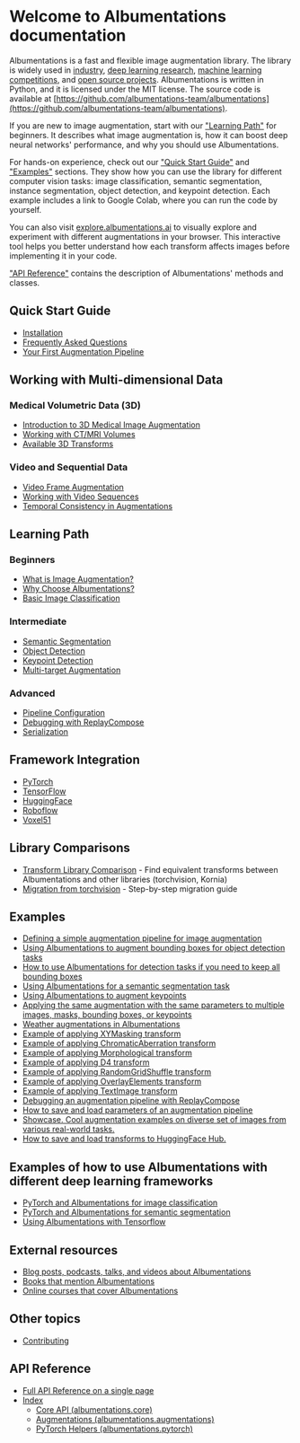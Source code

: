 # Welcome to Albumentations documentation

Albumentations is a fast and flexible image augmentation library. The library is widely used in [industry](https://albumentations.ai/whos_using#industry), [deep learning research](https://albumentations.ai/whos_using#research), [machine learning competitions](https://albumentations.ai/whos_using#competitions), and [open source projects](https://albumentations.ai/whos_using#open-source). Albumentations is written in Python, and it is licensed under the MIT license. The source code is available at [https://github.com/albumentations-team/albumentations](https://github.com/albumentations-team/albumentations).

If you are new to image augmentation, start with our ["Learning Path"](#learning-path) for beginners. It describes what image augmentation is, how it can boost deep neural networks' performance, and why you should use Albumentations.

For hands-on experience, check out our ["Quick Start Guide"](#quick-start-guide) and ["Examples"](#examples) sections. They show how you can use the library for different computer vision tasks: image classification, semantic segmentation, instance segmentation, object detection, and keypoint detection. Each example includes a link to Google Colab, where you can run the code by yourself.

You can also visit [explore.albumentations.ai](https://explore.albumentations.ai) to visually explore and experiment with different augmentations in your browser. This interactive tool helps you better understand how each transform affects images before implementing it in your code.

["API Reference"](#api-reference) contains the description of Albumentations' methods and classes.

## Quick Start Guide

- [Installation](getting_started/installation.md)
- [Frequently Asked Questions](faq.md)
- [Your First Augmentation Pipeline](examples/example/)

## Working with Multi-dimensional Data

### Medical Volumetric Data (3D)
- [Introduction to 3D Medical Image Augmentation](getting_started/volumetric_augmentation.md)
- [Working with CT/MRI Volumes](examples/example_3d_medical/)
- [Available 3D Transforms](api_reference/augmentations/3d_transforms.md)

### Video and Sequential Data
- [Video Frame Augmentation](getting_started/video_augmentation.md) 
- [Working with Video Sequences](examples/example_video/)
- [Temporal Consistency in Augmentations](advanced/temporal_augmentation.md)


## Learning Path

### Beginners

- [What is Image Augmentation?](introduction/image_augmentation.md)
- [Why Choose Albumentations?](introduction/why_albumentations.md)
- [Basic Image Classification](getting_started/image_augmentation.md)

### Intermediate

- [Semantic Segmentation](getting_started/mask_augmentation.md)
- [Object Detection](getting_started/bounding_boxes_augmentation.md)
- [Keypoint Detection](getting_started/keypoints_augmentation.md)
- [Multi-target Augmentation](getting_started/simultaneous_augmentation.md)

### Advanced

- [Pipeline Configuration](getting_started/setting_probabilities.md)
- [Debugging with ReplayCompose](examples/replay/)
- [Serialization](examples/serialization/)

## Framework Integration

- [PyTorch](examples/pytorch_classification/)
- [TensorFlow](examples/tensorflow-example/)
- [HuggingFace](integrations/huggingface/)
- [Roboflow](integrations/roboflow/train-rt-detr-on-custom-dataset-with-transformers.md)
- [Voxel51](integrations/fiftyone.md)

## Library Comparisons

- [Transform Library Comparison](getting_started/augmentation_mapping.md) - Find equivalent transforms between Albumentations and other libraries (torchvision, Kornia)
- [Migration from torchvision](examples/migrating_from_torchvision_to_albumentations/) - Step-by-step migration guide

## Examples

- [Defining a simple augmentation pipeline for image augmentation](examples/example/)
- [Using Albumentations to augment bounding boxes for object detection tasks](examples/example_bboxes/)
- [How to use Albumentations for detection tasks if you need to keep all bounding boxes](examples/example_bboxes2/)
- [Using Albumentations for a semantic segmentation task](examples/example_kaggle_salt/)
- [Using Albumentations to augment keypoints](examples/example_keypoints/)
- [Applying the same augmentation with the same parameters to multiple images, masks, bounding boxes, or keypoints](examples/example_multi_target/)
- [Weather augmentations in Albumentations](examples/example_weather_transforms/)
- [Example of applying XYMasking transform](examples/example_xymasking/)
- [Example of applying ChromaticAberration transform](examples/example_chromatic_aberration/)
- [Example of applying Morphological transform](examples/example_documents/)
- [Example of applying D4 transform](examples/example_d4/)
- [Example of applying RandomGridShuffle transform](examples/example_gridshuffle/)
- [Example of applying OverlayElements transform](examples/example_OverlayElements/)
- [Example of applying TextImage transform](examples/example_textimage/)
- [Debugging an augmentation pipeline with ReplayCompose](examples/replay/)
- [How to save and load parameters of an augmentation pipeline](examples/serialization/)
- [Showcase. Cool augmentation examples on diverse set of images from various real-world tasks.](examples/showcase/)
- [How to save and load transforms to HuggingFace Hub.](examples/example_hfhub/)

## Examples of how to use Albumentations with different deep learning frameworks

- [PyTorch and Albumentations for image classification](examples/pytorch_classification/)
- [PyTorch and Albumentations for semantic segmentation](examples/pytorch_semantic_segmentation/)
- [Using Albumentations with Tensorflow](examples/tensorflow-example/)

## External resources

- [Blog posts, podcasts, talks, and videos about Albumentations](external_resources/blog_posts_podcasts_talks.md)
- [Books that mention Albumentations](external_resources/books.md)
- [Online courses that cover Albumentations](external_resources/online_courses.md)

## Other topics

- [Contributing](CONTRIBUTING.md)

## API Reference

- [Full API Reference on a single page](api_reference/full_reference.md)
- [Index](api_reference/index.md)
  - [Core API (albumentations.core)](api_reference/core/index.md)
  - [Augmentations (albumentations.augmentations)](api_reference/augmentations/index.md)
  - [PyTorch Helpers (albumentations.pytorch)](api_reference/pytorch/index.md)
